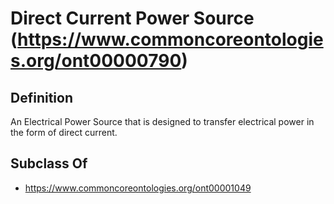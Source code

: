# Direct Current Power Source (https://www.commoncoreontologies.org/ont00000790)

## Definition
An Electrical Power Source that is designed to transfer electrical power in the form of direct current.

## Subclass Of
- https://www.commoncoreontologies.org/ont00001049

